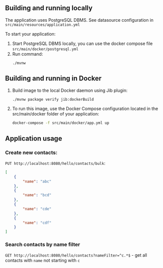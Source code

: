 ## Building and running locally
The application uses PostgreSQL DBMS. See datasource configuration in `src/main/resources/application.yml`

To start your application:
1. Start PostgreSQL DBMS locally, you can use the docker compose file `src/main/docker/postgresql.yml`
2. Run command:
    ```bash
    ./mvnw
    ```
## Building and running in Docker
1. Build image to the local Docker daemon using Jib plugin:
    ```bash
    ./mvnw package verify jib:dockerBuild
    ```
2. To run this image, use the Docker Compose configuration located in the src/main/docker folder of your application:
    ```bash
    docker-compose -f src/main/docker/app.yml up
    ```

## Application usage
### Create new contacts:
`PUT http://localhost:8080/hello/contacts/bulk`:
```json
[
	{
		"name": "abc"
	},
	{
		"name": "bcd"
	},
	{
		"name": "cde"
	},
	{
		"name": "cdf"
	}
]
```
### Search contacts by name filter
`GET http://localhost:8080/hello/contacts?nameFilter=^c.*$` - get all contacts with `name` not starting with `c`
